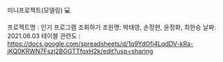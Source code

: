 미니프로젝트(모델링) 💻

프로젝트명 : 인기 프로그램 조회하기 
조원명: 박태영, 손정현, 윤정화, 최한승
날짜: 2021.06.03
테이블 관련도 : https://docs.google.com/spreadsheets/d/1q9YdOfi4LqdDV-kRa-jKQ0KRWN7Fszj2BGGTTfoxH2k/edit?usp=sharing
